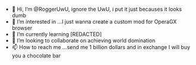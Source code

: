 - 👋 Hi, I’m @RoggerUwU, ignore the UwU, i put it just becauses it looks dumb
- 👀 I’m interested in ...I just wanna create a custom mod for OperaGX browser
- 🌱 I’m currently learning [REDACTED]
- 💞️ I’m looking to collaborate on achieving world domination
- 📫 How to reach me ...send me 1 billion dollars and in exchange I will buy you a chocolate bar

<!---
RoggerUwU/RoggerUwU is a ✨ special ✨ repository because its `README.md` (this file) appears on your GitHub profile.
You can click the Preview link to take a look at your changes.
--->
